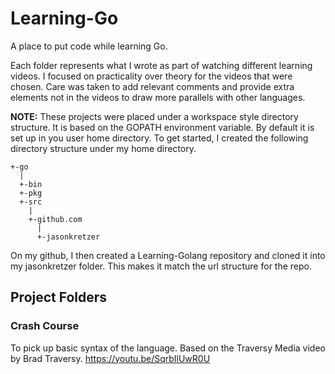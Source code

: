 # Learning-Go
A place to put code while learning Go.

Each folder represents what I wrote as part of watching different learning videos.  I focused on practicality over theory for the videos that were chosen.  Care was taken to add relevant comments and provide extra elements not in the videos to draw more parallels with other languages.

**NOTE:** These projects were placed under a workspace style directory structure.  It is based on the GOPATH environment variable.  By default it is set up in you user home directory.  To get started, I created the following directory structure under my home directory. 

	+-go
	  |
	  +-bin
	  +-pkg
	  +-src
	    |
	    +-github.com
	      |
	      +-jasonkretzer
	      
On my github, I then created a Learning-Golang repository and cloned it into my jasonkretzer folder.  This makes it match the url structure for the repo.

## Project Folders

### Crash Course

To pick up basic syntax of the language.  Based on the Traversy Media video by Brad Traversy. <https://youtu.be/SqrbIlUwR0U>

 

